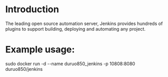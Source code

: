# Introduction

The leading open source automation server, Jenkins provides hundreds of plugins to support building, deploying and automating any project.

# Example usage: 

sudo docker run -d --name duruo850_jenkins -p 10808:8080  duruo850/jenkins

